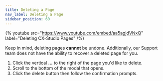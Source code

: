 ```yaml
---
title: Deleting a Page
nav_label: Deleting a Page
sidebar_position: 60
---
```


{% youtube src="https://www.youtube.com/embed/aa5agjdVNxQ" label="Deleting CX-Studio Pages" /%}

Keep in mind, deleting pages **cannot** be undone. Additionally, our Support team does not have the ability to recover a
deleted page for you.

1. Click the vertical **...** to the right of the page you'd like to delete.
2. Scroll to the bottom of the modal that opens.
3. Click the delete button then follow the confirmation prompts.


